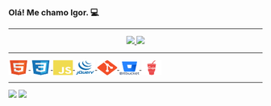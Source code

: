 ### Olá! Me chamo Igor. 💻
---
<div align="center">
<a href="https://github.com/igorzfrank">
<img height="120em" src="https://github-readme-stats.vercel.app/api?username=igorzfrank&show_icons=true&theme=github_dark&include_all_commits=true&count_private=true"/>
<img height="120em" src="https://github-readme-stats.vercel.app/api/top-langs/?username=igorzfrank&layout=compact&langs_count=7&theme=github_dark"/>
</div>
  
---
<div style="display: inline_block">
<img align="center" alt="HTML" height="30" width="40" src="https://raw.githubusercontent.com/devicons/devicon/master/icons/html5/html5-original.svg">
<img align="center" alt="CSS" height="30" width="40" src="https://raw.githubusercontent.com/devicons/devicon/master/icons/css3/css3-original.svg">
<img align="center" alt="Js" height="30" width="40" src="https://raw.githubusercontent.com/devicons/devicon/master/icons/javascript/javascript-plain.svg">
<img align="center" alt="Js" height="30" width="40" src="https://raw.githubusercontent.com/devicons/devicon/master/icons/jquery/jquery-plain-wordmark.svg">
<img align="center" alt="Js" height="30" width="40" src="https://raw.githubusercontent.com/devicons/devicon/master/icons/git/git-original.svg">
<img align="center" alt="Js" height="30" width="40" src="https://raw.githubusercontent.com/devicons/devicon/master/icons/bitbucket/bitbucket-original-wordmark.svg">
<img align="center" alt="Js" height="30" width="40" src="https://raw.githubusercontent.com/devicons/devicon/master/icons/gulp/gulp-plain.svg">

</div>
  
--- 
  
<div> 
  <a href="https://www.instagram.com/igorzfrank/" target="_blank"><img src="https://img.shields.io/badge/-Instagram-%23E4405F?style=for-the-badge&logo=instagram&logoColor=white" target="_blank"></a>
  <a href="https://www.linkedin.com/in/igor-frank-moreno-b1a86a1a4/" target="_blank"><img src="https://img.shields.io/badge/-LinkedIn-%230077B5?style=for-the-badge&logo=linkedin&logoColor=white" target="_blank"></a> 
  
</div>

